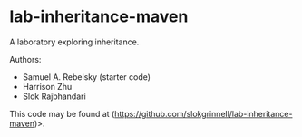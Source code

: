 # lab-inheritance-maven

A laboratory exploring inheritance.

Authors:

* Samuel A. Rebelsky (starter code)
* Harrison Zhu
* Slok Rajbhandari

This code may be found at (https://github.com/slokgrinnell/lab-inheritance-maven)>.
